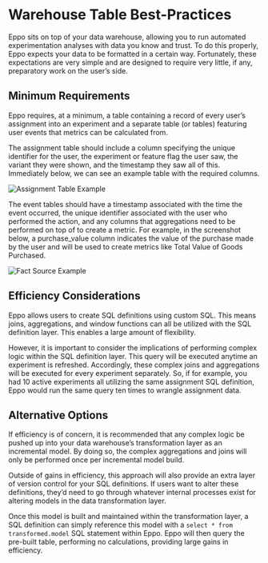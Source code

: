 # Warehouse Table Best-Practices

Eppo sits on top of your data warehouse, allowing you to run automated experimentation analyses with data you know and trust. To do this properly, Eppo expects your data to be formatted in a certain way. Fortunately, these expectations are very simple and are designed to require very little, if any, preparatory work on the user’s side. 

## Minimum Requirements

Eppo requires, at a minimum, a table containing a record of every user’s assignment into an experiment and a separate table (or tables) featuring user events that metrics can be calculated from. 

The assignment table should include a column specifying the unique identifier for the user, the experiment or feature flag the user saw, the variant they were shown, and the timestamp they saw all of this. Immediately below, we can see an example table with the required columns.

![Assignment Table Example](/img/warehouse-tables/assignment_source.png)

The event tables should have a timestamp associated with the time the event occurred, the unique identifier associated with the user who performed the action, and any columns that aggregations need to be performed on top of to create a metric. For example, in the screenshot below, a purchase_value column indicates the value of the purchase made by the user and will be used to create metrics like Total Value of Goods Purchased. 

![Fact Source Example](/img/warehouse-tables/fact_source.png)

## Efficiency Considerations

Eppo allows users to create SQL definitions using custom SQL. This means joins, aggregations, and window functions can all be utilized with the SQL definition layer. This enables a large amount of flexibility. 

However, it is important to consider the implications of performing complex logic within the SQL definition layer. This query will be executed anytime an experiment is refreshed. Accordingly, these complex joins and aggregations will be executed for every experiment separately. So, if for example, you had 10 active experiments all utilizing the same assignment SQL definition, Eppo would run the same query ten times to wrangle assignment data. 

## Alternative Options

If efficiency is of concern, it is recommended that any complex logic be pushed up into your data warehouse’s transformation layer as an incremental model. By doing so, the complex aggregations and joins will only be performed once per incremental model build. 

Outside of gains in efficiency, this approach will also provide an extra layer of version control for your SQL definitions. If users want to alter these definitions, they’d need to go through whatever internal processes exist for altering models in the data transformation layer. 

Once this model is built and maintained within the transformation layer, a SQL definition can simply reference this model with a  `select * from transformed.model` SQL statement within Eppo. Eppo will then query the pre-built table, performing no calculations, providing large gains in efficiency.